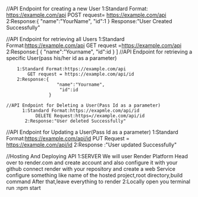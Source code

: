 //API Endpoint for creating a new User
    1:Standard Format: https://example.com/api
        POST request= https://example.com/api
    2:Response:{
                   "name":"YourName",
                   "id":1
                }
      Response:"User Created Successfully"

  //API Endpoint for retrieving all Users
       1:Standard Format:https://example.com/api
           GET request =https://example.com/api
        2:Response:[
                      {
                         "name":"Yourname",
                         "id":id
                      }
                  ]
    //API Endpoint for retrieving a specific User(pass his/her id as a parameter)
    
        1:Standard Format:https://example.com/api
            GET request = https://example.com/api/id
        2:Response:{
                       "name":"Yourname",
                        "id":id
                    }

    //API Endpoint for Deleting a User(Pass Id as a parameter)
          1:Standard Format:https://exapmle.com/api/id
               DELETE Request:https=//example.com/api/id
           2:Response:"User deleted Successfully"
                        
  //API Endpoint for Updating a User(Pass Id as a parameter)
      1:Standard Format:https://example.com/api/id
          PUT Request = https://example.com/api/id
      2:Response :"User updated Successfully"

  //Hosting And Deploying API
          1:SERVER
              We will user Render Platform
              Head over to render.com and create account and also configure it with your github 
              connect render  with your repository and create a web Service
              configure something  like name of the hosted project,root directory,build command
              After that,leave everything to render
          2:Locally
                open you terminal
                run :npm start

              
               
                
                      
